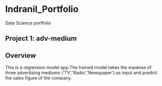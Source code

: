 # Indranil_Portfolio
Data Science portfolio
## Project 1: adv-medium
<h2>Overview</h2>
<p>This is a regression model app.The trained model takes the expense of three advertising mediums ('TV','Radio','Newspaper') as input and predict the sales figure of the company.</p>
